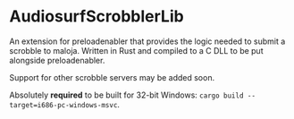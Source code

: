 # AudiosurfScrobblerLib

An extension for preloadenabler that provides the logic needed to submit a scrobble to maloja. Written in Rust and compiled to a C DLL to be put alongside preloadenabler.

Support for other scrobble servers may be added soon.

Absolutely **required** to be built for 32-bit Windows: `cargo build --target=i686-pc-windows-msvc`.
